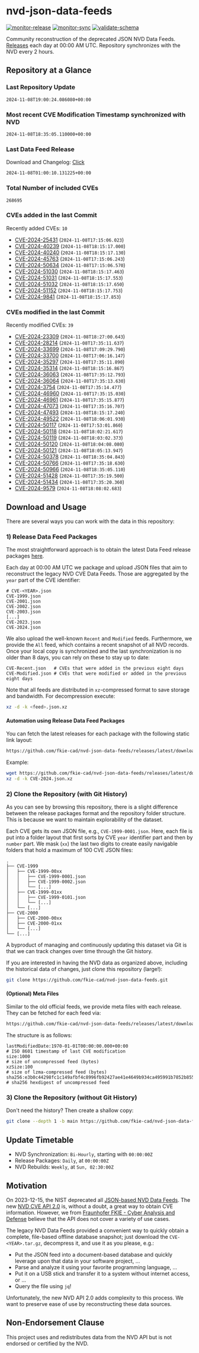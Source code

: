 # nvd-json-data-feeds

[![monitor-release](https://github.com/fkie-cad/nvd-json-data-feeds/actions/workflows/monitor_release.yml/badge.svg)](https://github.com/fkie-cad/nvd-json-data-feeds/actions/workflows/monitor_release.yml)
[![monitor-sync](https://github.com/fkie-cad/nvd-json-data-feeds/actions/workflows/monitor_sync.yml/badge.svg)](https://github.com/fkie-cad/nvd-json-data-feeds/actions/workflows/monitor_sync.yml)
[![validate-schema](https://github.com/fkie-cad/nvd-json-data-feeds/actions/workflows/validate_schema.yml/badge.svg)](https://github.com/fkie-cad/nvd-json-data-feeds/actions/workflows/validate_schema.yml)

Community reconstruction of the deprecated JSON NVD Data Feeds.
[Releases](https://github.com/fkie-cad/nvd-json-data-feeds/releases/latest) each day at 00:00 AM UTC.
Repository synchronizes with the NVD every 2 hours.

## Repository at a Glance

### Last Repository Update

```plain
2024-11-08T19:00:24.086080+00:00
```

### Most recent CVE Modification Timestamp synchronized with NVD

```plain
2024-11-08T18:35:05.110000+00:00
```

### Last Data Feed Release

Download and Changelog: [Click](https://github.com/fkie-cad/nvd-json-data-feeds/releases/latest)

```plain
2024-11-08T01:00:10.131225+00:00
```

### Total Number of included CVEs

```plain
268695
```

### CVEs added in the last Commit

Recently added CVEs: `10`

- [CVE-2024-25431](CVE-2024/CVE-2024-254xx/CVE-2024-25431.json) (`2024-11-08T17:15:06.023`)
- [CVE-2024-40239](CVE-2024/CVE-2024-402xx/CVE-2024-40239.json) (`2024-11-08T18:15:17.000`)
- [CVE-2024-40240](CVE-2024/CVE-2024-402xx/CVE-2024-40240.json) (`2024-11-08T18:15:17.130`)
- [CVE-2024-45763](CVE-2024/CVE-2024-457xx/CVE-2024-45763.json) (`2024-11-08T17:15:06.243`)
- [CVE-2024-50634](CVE-2024/CVE-2024-506xx/CVE-2024-50634.json) (`2024-11-08T17:15:06.570`)
- [CVE-2024-51030](CVE-2024/CVE-2024-510xx/CVE-2024-51030.json) (`2024-11-08T18:15:17.463`)
- [CVE-2024-51031](CVE-2024/CVE-2024-510xx/CVE-2024-51031.json) (`2024-11-08T18:15:17.553`)
- [CVE-2024-51032](CVE-2024/CVE-2024-510xx/CVE-2024-51032.json) (`2024-11-08T18:15:17.650`)
- [CVE-2024-51152](CVE-2024/CVE-2024-511xx/CVE-2024-51152.json) (`2024-11-08T18:15:17.753`)
- [CVE-2024-9841](CVE-2024/CVE-2024-98xx/CVE-2024-9841.json) (`2024-11-08T18:15:17.853`)


### CVEs modified in the last Commit

Recently modified CVEs: `39`

- [CVE-2024-23309](CVE-2024/CVE-2024-233xx/CVE-2024-23309.json) (`2024-11-08T18:27:00.643`)
- [CVE-2024-28214](CVE-2024/CVE-2024-282xx/CVE-2024-28214.json) (`2024-11-08T17:35:11.637`)
- [CVE-2024-33699](CVE-2024/CVE-2024-336xx/CVE-2024-33699.json) (`2024-11-08T17:09:29.790`)
- [CVE-2024-33700](CVE-2024/CVE-2024-337xx/CVE-2024-33700.json) (`2024-11-08T17:06:16.147`)
- [CVE-2024-35297](CVE-2024/CVE-2024-352xx/CVE-2024-35297.json) (`2024-11-08T17:35:11.890`)
- [CVE-2024-35314](CVE-2024/CVE-2024-353xx/CVE-2024-35314.json) (`2024-11-08T18:15:16.867`)
- [CVE-2024-36063](CVE-2024/CVE-2024-360xx/CVE-2024-36063.json) (`2024-11-08T17:35:12.793`)
- [CVE-2024-36064](CVE-2024/CVE-2024-360xx/CVE-2024-36064.json) (`2024-11-08T17:35:13.630`)
- [CVE-2024-3754](CVE-2024/CVE-2024-37xx/CVE-2024-3754.json) (`2024-11-08T17:35:14.477`)
- [CVE-2024-46960](CVE-2024/CVE-2024-469xx/CVE-2024-46960.json) (`2024-11-08T17:35:15.030`)
- [CVE-2024-46961](CVE-2024/CVE-2024-469xx/CVE-2024-46961.json) (`2024-11-08T17:35:15.877`)
- [CVE-2024-47073](CVE-2024/CVE-2024-470xx/CVE-2024-47073.json) (`2024-11-08T17:35:16.707`)
- [CVE-2024-47493](CVE-2024/CVE-2024-474xx/CVE-2024-47493.json) (`2024-11-08T18:15:17.240`)
- [CVE-2024-49522](CVE-2024/CVE-2024-495xx/CVE-2024-49522.json) (`2024-11-08T18:06:01.930`)
- [CVE-2024-50117](CVE-2024/CVE-2024-501xx/CVE-2024-50117.json) (`2024-11-08T17:53:01.860`)
- [CVE-2024-50118](CVE-2024/CVE-2024-501xx/CVE-2024-50118.json) (`2024-11-08T18:02:21.617`)
- [CVE-2024-50119](CVE-2024/CVE-2024-501xx/CVE-2024-50119.json) (`2024-11-08T18:03:02.373`)
- [CVE-2024-50120](CVE-2024/CVE-2024-501xx/CVE-2024-50120.json) (`2024-11-08T18:04:08.080`)
- [CVE-2024-50121](CVE-2024/CVE-2024-501xx/CVE-2024-50121.json) (`2024-11-08T18:05:13.947`)
- [CVE-2024-50378](CVE-2024/CVE-2024-503xx/CVE-2024-50378.json) (`2024-11-08T18:35:04.843`)
- [CVE-2024-50766](CVE-2024/CVE-2024-507xx/CVE-2024-50766.json) (`2024-11-08T17:35:18.630`)
- [CVE-2024-50966](CVE-2024/CVE-2024-509xx/CVE-2024-50966.json) (`2024-11-08T18:35:05.110`)
- [CVE-2024-51428](CVE-2024/CVE-2024-514xx/CVE-2024-51428.json) (`2024-11-08T17:35:19.500`)
- [CVE-2024-51434](CVE-2024/CVE-2024-514xx/CVE-2024-51434.json) (`2024-11-08T17:35:20.360`)
- [CVE-2024-9579](CVE-2024/CVE-2024-95xx/CVE-2024-9579.json) (`2024-11-08T18:08:02.683`)


## Download and Usage

There are several ways you can work with the data in this repository:

### 1) Release Data Feed Packages

The most straightforward approach is to obtain the latest Data Feed release packages [here](https://github.com/fkie-cad/nvd-json-data-feeds/releases/latest).

Each day at 00:00 AM UTC we package and upload JSON files that aim to reconstruct the legacy NVD CVE Data Feeds.
Those are aggregated by the `year` part of the CVE identifier:

```
# CVE-<YEAR>.json
CVE-1999.json
CVE-2001.json
CVE-2002.json
CVE-2003.json
[...]
CVE-2023.json
CVE-2024.json
```

We also upload the well-known `Recent` and `Modified` feeds.
Furthermore, we provide the `All` feed, which contains a recent snapshot of all NVD records.
Once your local copy is synchronized and the last synchronization is no older than 8 days, you can rely on these to stay up to date:

```plain
CVE-Recent.json   # CVEs that were added in the previous eight days
CVE-Modified.json # CVEs that were modified or added in the previous eight days
```

Note that all feeds are distributed in `xz`-compressed format to save storage and bandwidth.
For decompression execute:

```sh
xz -d -k <feed>.json.xz
```

#### Automation using Release Data Feed Packages

You can fetch the latest releases for each package with the following static link layout:

```sh
https://github.com/fkie-cad/nvd-json-data-feeds/releases/latest/download/CVE-<YEAR>.json.xz
```

Example:

```sh
wget https://github.com/fkie-cad/nvd-json-data-feeds/releases/latest/download/CVE-2024.json.xz
xz -d -k CVE-2024.json.xz
```

### 2) Clone the Repository (with Git History)

As you can see by browsing this repository, there is a slight difference between the release packages format and the repository folder structure.
This is because we want to maintain explorability of the dataset.

Each CVE gets its own JSON file, e.g., `CVE-1999-0001.json`.
Here, each file is put into a folder layout that first sorts by CVE `year` identifier part and then by `number` part.
We mask (`xx`) the last two digits to create easily navigable folders that hold a maximum of 100 CVE JSON files:

```plain
.
├── CVE-1999
│   ├── CVE-1999-00xx
│   │   ├── CVE-1999-0001.json
│   │   ├── CVE-1999-0002.json
│   │   └── [...]
│   ├── CVE-1999-01xx
│   │   ├── CVE-1999-0101.json
│   │   └── [...]
│   └── [...]
├── CVE-2000
│   ├── CVE-2000-00xx
│   ├── CVE-2000-01xx
│   └── [...]
└── [...]
```

A byproduct of managing and continuously updating this dataset via Git is that we can track changes over time through the Git history.

If you are interested in having the NVD data as organized above, including the historical data of changes, just clone this repository (large!):

```sh
git clone https://github.com/fkie-cad/nvd-json-data-feeds.git
```

#### (Optional) Meta Files

Similar to the old official feeds, we provide meta files with each release. They can be fetched for each feed via:

```sh
https://github.com/fkie-cad/nvd-json-data-feeds/releases/latest/download/CVE-<YEAR>.meta
```

The structure is as follows:

```plain
lastModifiedDate:1970-01-01T00:00:00.000+00:00                          # ISO 8601 timestamp of last CVE modification
size:1000                                                               # size of uncompressed feed (bytes)
xzSize:100                                                              # size of lzma-compressed feed (bytes)
sha256:e3b0c44298fc1c149afbf4c8996fb92427ae41e4649b934ca495991b7852b855 # sha256 hexdigest of uncompressed feed
```

### 3) Clone the Repository (without Git History)

Don't need the history? Then create a shallow copy:

```sh
git clone --depth 1 -b main https://github.com/fkie-cad/nvd-json-data-feeds.git
```


## Update Timetable

* NVD Synchronization: `Bi-Hourly`, starting with `00:00:00Z`
* Release Packages: `Daily`, at `00:00:00Z`
* NVD Rebuilds: `Weekly`, at `Sun, 02:30:00Z`


## Motivation

On 2023-12-15, the NIST deprecated all [JSON-based NVD Data Feeds](https://nvd.nist.gov/vuln/data-feeds#divRetirementBanner-1).
The new [NVD CVE API 2.0](https://nvd.nist.gov/developers/vulnerabilities) is, without a doubt, a great way to obtain CVE information.
However, we from [Fraunhofer FKIE - Cyber Analysis and Defense](https://www.fkie.fraunhofer.de/en/departments/cad.html) believe that the API does not cover a variety of use cases.

The legacy NVD Data Feeds provided a convenient way to quickly obtain a complete, file-based offline database snapshot; just download the `CVE-<YEAR>.tar.gz`, decompress it, and use it as you please, e.g.:

- Put the JSON feed into a document-based database and quickly leverage upon that data in your software project, ...
- Parse and analyze it using your favorite programming language, ...
- Put it on a USB stick and transfer it to a system without internet access, or ...
- Query the file using `jq`!

Unfortunately, the new NVD API 2.0 adds complexity to this process.
We want to preserve ease of use by reconstructing these data sources.

## Non-Endorsement Clause

This project uses and redistributes data from the NVD API but is not endorsed or certified by the NVD.